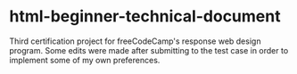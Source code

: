 # html-beginner-technical-document
Third certification project for freeCodeCamp's response web design program. Some edits were made after submitting to the test case in order to implement some of my own preferences.
